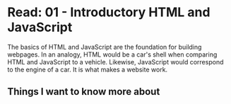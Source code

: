 # Read: 01 - Introductory HTML and JavaScript

The basics of HTML and JavaScript are the foundation for building webpages. In an analogy, HTML would be a car's shell when comparing HTML and JavaScript to a vehicle. Likewise, JavaScript would correspond to the engine of a car. It is what makes a website work. 

## Things I want to know more about
